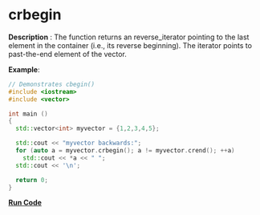 # crbegin

**Description** : The function returns an reverse_iterator pointing to the last element in the container (i.e., its reverse beginning). The iterator points to past-the-end element of the vector.

**Example**:
```cpp
// Demonstrates cbegin() 
#include <iostream>
#include <vector>

int main ()
{
  std::vector<int> myvector = {1,2,3,4,5};

  std::cout << "myvector backwards:";
  for (auto a = myvector.crbegin(); a != myvector.crend(); ++a)
    std::cout << *a << " ";
  std::cout << '\n';

  return 0;
}
```
**[Run Code](https://rextester.com/HOY41620)**

